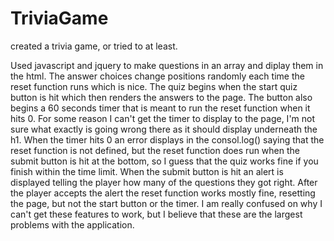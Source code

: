 # TriviaGame

created a trivia game, or tried to at least.

Used javascript and jquery to make questions in an array and diplay them in the html.
The answer choices change positions randomly each time the reset function runs which is nice.
The quiz begins when the start quiz button is hit which then renders the answers to the page.
The button also begins a 60 seconds timer that is meant to run the reset function when it hits 0.
For some reason I can't get the timer to display to the page, I'm not sure what exactly is going wrong there
as it should display underneath the h1. When the timer hits 0 an error displays in the consol.log()
saying that the reset function is not defined, but the reset function does run when the submit button is hit at the bottom,
so I guess that the quiz works fine if you finish within the time limit. When the submit button is hit an alert
is displayed telling the player how many of the questions they got right. After the player 
accepts the alert the reset function works mostly fine, resetting the page, but not the start
button or the timer. I am really confused on why I can't get these features to work, but I believe
that these are the largest problems with the application.